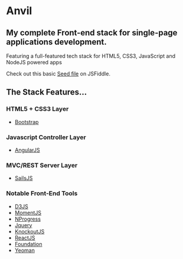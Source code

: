 Anvil
=====

## My complete Front-end stack for single-page applications development.

Featuring a full-featured tech stack for HTML5, CSS3, JavaScript and NodeJS powered apps

Check out this basic [Seed file](http://jsfiddle.net/c931y1rk/) on JSFiddle.

## The Stack Features...

### HTML5 + CSS3 Layer
  * [Bootstrap](http://maxcdn.bootstrapcdn.com/bootstrap/3.2.0/css/bootstrap.min.css)

### Javascript Controller Layer
  * [AngularJS](http://ajax.googleapis.com/ajax/libs/angularjs/1.2.23/angular.min.js)

### MVC/REST Server Layer
  * [SailsJS](http://sailsjs.org/#/)

### Notable Front-End Tools
  * [D3JS](http:////cdnjs.cloudflare.com/ajax/libs/d3/3.4.11/d3.min.js)
  * [MomentJS](http://cdnjs.cloudflare.com/ajax/libs/moment.js/2.8.2/moment.min.js)
  * [NProgress](http://cdnjs.cloudflare.com/ajax/libs/nprogress/0.1.3/nprogress.min.js)
  * [Jquery](http:///cdnjs.cloudflare.com/ajax/libs/jquery/2.1.1/jquery.min.js)
  * [KnockoutJS](http://cdnjs.cloudflare.com/ajax/libs/knockout/3.2.0/knockout-min.js)
  * [ReactJS](http://cdnjs.cloudflare.com/ajax/libs/react/0.11.1/react.min.js)
  * [Foundation](http://cdnjs.cloudflare.com/ajax/libs/foundation/5.3.3/css/foundation.min.css)
  * [Yeoman](http://yeoman.io/)
